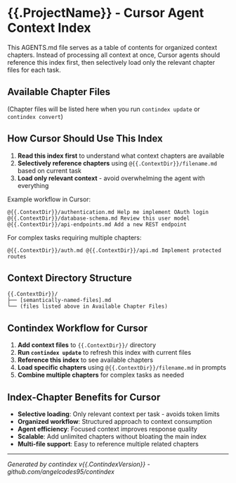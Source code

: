 # {{.ProjectName}} - Cursor Agent Context Index

This AGENTS.md file serves as a table of contents for organized context chapters. Instead of processing all context at once, Cursor agents should reference this index first, then selectively load only the relevant chapter files for each task.

## Available Chapter Files

(Chapter files will be listed here when you run `contindex update` or `contindex convert`)

## How Cursor Should Use This Index

1. **Read this index first** to understand what context chapters are available
2. **Selectively reference chapters** using `@{{.ContextDir}}/filename.md` based on current task
3. **Load only relevant context** - avoid overwhelming the agent with everything

Example workflow in Cursor:
```
@{{.ContextDir}}/authentication.md Help me implement OAuth login
@{{.ContextDir}}/database-schema.md Review this user model  
@{{.ContextDir}}/api-endpoints.md Add a new REST endpoint
```

For complex tasks requiring multiple chapters:
```
@{{.ContextDir}}/auth.md @{{.ContextDir}}/api.md Implement protected routes
```

## Context Directory Structure
```
{{.ContextDir}}/
├── [semantically-named-files].md
└── (files listed above in Available Chapter Files)
```

## Contindex Workflow for Cursor

1. **Add context files** to `{{.ContextDir}}/` directory
2. **Run `contindex update`** to refresh this index with current files
3. **Reference this index** to see available chapters
4. **Load specific chapters** using `@{{.ContextDir}}/filename.md` in prompts
5. **Combine multiple chapters** for complex tasks as needed

## Index-Chapter Benefits for Cursor
- **Selective loading**: Only relevant context per task - avoids token limits
- **Organized workflow**: Structured approach to context consumption
- **Agent efficiency**: Focused context improves response quality
- **Scalable**: Add unlimited chapters without bloating the main index
- **Multi-file support**: Easy to reference multiple related chapters

---
*Generated by contindex v{{.ContindexVersion}} - github.com/angelcodes95/contindex*